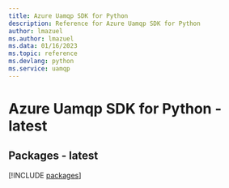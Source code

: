 ```yaml
---
title: Azure Uamqp SDK for Python
description: Reference for Azure Uamqp SDK for Python
author: lmazuel
ms.author: lmazuel
ms.data: 01/16/2023
ms.topic: reference
ms.devlang: python
ms.service: uamqp
---
```

# Azure Uamqp SDK for Python - latest
## Packages - latest
[!INCLUDE [packages](uamqp-index.md)]
